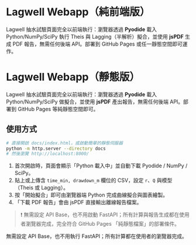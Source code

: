 
# Lagwell Webapp（純前端版）

Lagwell 抽水試驗頁面完全以前端執行：瀏覽器透過 **Pyodide** 載入 Python/NumPy/SciPy 執行 Theis 與 Lagging（半解析）擬合，並使用 **jsPDF** 生成 PDF 報告，無需任何後端 API。部署到 GitHub Pages 或任一靜態空間即可運作。
# Lagwell Webapp（靜態版）

Lagwell 抽水試驗頁面完全以前端執行：瀏覽器透過 **Pyodide** 載入 Python/NumPy/SciPy 做擬合，並使用 **jsPDF** 產出報告，無需任何後端 API。部署到 GitHub Pages 等純靜態空間即可。


## 使用方式

```bash
# 直接開啟 docs/index.html，或啟動簡單的靜態伺服器
python -m http.server --directory docs
# 然後瀏覽 http://localhost:8000/
```

1. 首次開啟時，頁面會顯示「Python 載入中」並自動下載 Pyodide / NumPy / SciPy。
2. 貼上或上傳含 `time_min, drawdown_m` 欄位的 CSV，設定 `r`、`Q` 與模型（Theis 或 Lagging）。
3. 按「開始擬合」即可由瀏覽器端 Python 完成曲線擬合與圖表繪製。
4. 「下載 PDF 報告」會由 jsPDF 直接輸出離線報告檔案。

> ❗️ 無需設定 API Base，也不用啟動 FastAPI；所有計算與報告生成都在使用者瀏覽器完成，完全符合 GitHub Pages 「純靜態檔案」的部署條件。

無需設定 API Base，也不用執行 FastAPI；所有計算都在使用者的瀏覽器完成。
